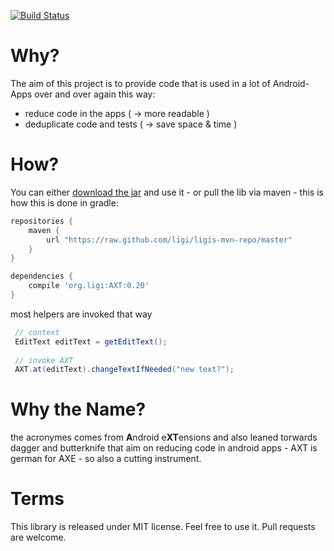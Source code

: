 [![Build Status](https://ligi.ci.cloudbees.com/job/AXT/badge/icon)](https://ligi.ci.cloudbees.com/job/AXT/)


Why?
====

The aim of this project is to provide code that is used in a lot of Android-Apps over and over again this way:

 * reduce code in the apps ( -> more readable )
 * deduplicate code and	tests ( -> save space & time )

How?
===

You can either [download the jar](https://ligi.ci.cloudbees.com/job/AXT/lastSuccessfulBuild/artifact/build/libs/) and use it - or pull the lib via maven - this is how this is done in gradle:

```groovy
repositories {
    maven {
        url "https://raw.github.com/ligi/ligis-mvn-repo/master"
    }
}

dependencies {
    compile 'org.ligi:AXT:0.20'
}

```

most helpers are invoked that way

```java
 // context
 EditText editText = getEditText();
 
 // invoke AXT
 AXT.at(editText).changeTextIfNeeded("new text?");
```

Why the Name?
=============

the acronymes comes from **A**ndroid e**XT**ensions and also leaned torwards dagger and butterknife that aim on reducing code in android apps - AXT is german for AXE - so also a cutting instrument.


Terms
=====


This library is released under MIT license. Feel free to use it. Pull requests are welcome.


